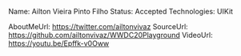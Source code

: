 Name: Ailton Vieira Pinto Filho
Status: Accepted
Technologies: UIKit

AboutMeUrl: https://twitter.com/ailtonvivaz
SourceUrl: https://github.com/ailtonvivaz/WWDC20Playground
VideoUrl: https://youtu.be/Epffk-v0Oww

<!---
EXAMPLE
Name: John Appleseed
Status: Submitted <or> Winner <or> Distinguished <or> Rejected
Technologies: SwiftUI, RealityKit, CoreGraphic

AboutMeUrl: https://linkedin.com/in/johnappleseed
SourceUrl: https://github.com/johnappleseed/wwdc2025
VideoUrl: https://youtu.be/ABCDE123456
-->
